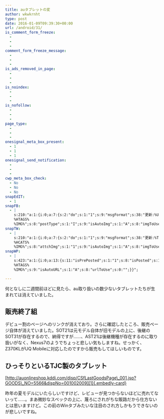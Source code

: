 ```yaml
---
title: auタブレットの変
author: wkwkrnht
type: post
date: 2016-01-09T09:39:30+00:00
url: /android/31/
is_comment_form_freeze:
  - 
  - 
  - 
comment_form_freeze_message:
  - 
  - 
  - 
is_ads_removed_in_page:
  - 
  - 
  - 
is_noindex:
  - 
  - 
  - 
is_nofollow:
  - 
  - 
  - 
page_type:
  - 
  - 
  - 
onesignal_meta_box_present:
  - 1
  - 1
  - 1
onesignal_send_notification:
  - 
  - 
  - 
cwp_meta_box_check:
  - No
  - No
  - No
snapEdIT:
  - 1
snapFB:
  - |
    s:210:"a:1:{i:0;a:7:{s:2:"do";s:1:"1";s:9:"msgFormat";s:38:"更新:%URL% - %TITLE%
    %HTAGS%
    %IMG%";s:8:"postType";s:1:"I";s:9:"isAutoImg";s:1:"A";s:8:"imgToUse";s:0:"";s:9:"isAutoURL";s:1:"A";s:8:"urlToUse";s:0:"";}}";
snapTW:
  - |
    s:210:"a:1:{i:0;a:7:{s:2:"do";s:1:"1";s:9:"msgFormat";s:38:"更新:%TITLE% - %URL%
    %HCATS%
    %IMG%";s:8:"attchImg";s:1:"1";s:9:"isAutoImg";s:1:"A";s:8:"imgToUse";s:0:"";s:9:"isAutoURL";s:1:"A";s:8:"urlToUse";s:0:"";}}";
snapWP:
  - |
    s:423:"a:1:{i:0;a:13:{s:11:"isPrePosted";s:1:"1";s:8:"isPosted";s:1:"1";s:4:"pgID";s:3:"709";s:5:"pDate";s:19:"2016-11-03 10:13:45";s:2:"do";i:0;s:11:"SNAPformatT";s:15:"%TITLE% %HTAGS%";s:10:"SNAPformat";s:46:"<a class="embedly-card" href="%URL%">%URL%</a>";s:9:"isAutoImg";s:1:"A";s:8:"imgToUse";s:0:"";s:10:"msgTFormat";s:7:"%TITLE%";s:9:"msgFormat";s:21:"%URL%
    %HTAGS%
    %IMG%";s:9:"isAutoURL";s:1:"A";s:8:"urlToUse";s:0:"";}}";

---
```

何となしに二週間前ほどに見たら、au取り扱いの数少ないタブレットたちが生まれては消えていました。

## 販売終了組

デビュー割のページへのリンクが消えており。さらに確認したところ、販売ページ自体が消えていました。SOT21は元モデル自体が旧モデルの上に、後継のSOT31が存在するので、納得ですが……、AST21は後継機種が存在するのに取り扱いがなく、Nexus7のようでちょっと悲しい気もしますね。せっかく、Z370KLがUQ Mobileに対応したのですから販売もしてほしいものです。

## ひっそりといるTJC製のタブレット

[http://auonlineshop.kddi.com/disp/CSfLastGoodsPage\_001.jsp?GOODS\_NO=5566&dispNo=001002009][1]{.embedly-card}
  
昨年の夏モデルにいたらしいですけど、レビューが見つからないほどに売れてないって……。まあ微妙なスペックの上に、蔑ろにされがちな販路だから仕方ないとは思いますけど。この前のWinタブみたいな注目のされ方しかもうできないのが悲しいですね。

 [1]: http://auonlineshop.kddi.com/disp/CSfLastGoodsPage_001.jsp?GOODS_NO=5566&dispNo=001002009